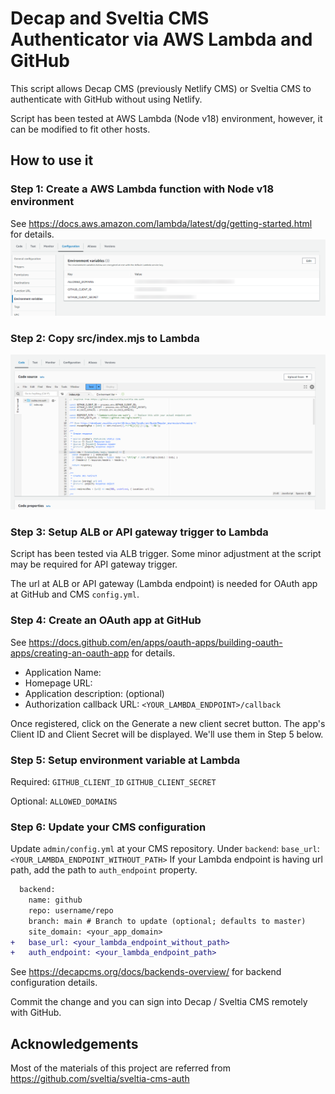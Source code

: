 # Decap and Sveltia CMS Authenticator via AWS Lambda and GitHub
This script allows Decap CMS (previously Netlify CMS) or Sveltia CMS to authenticate with GitHub without using Netlify.

Script has been tested at AWS Lambda (Node v18) environment, however, it can be modified to fit other hosts.

## How to use it
### Step 1: Create a AWS Lambda function with Node v18 environment
See https://docs.aws.amazon.com/lambda/latest/dg/getting-started.html for details.
![AWS Lambda Environment Variables](https://raw.githubusercontent.com/lubu12/decap-sveltia-cms-auth-lambda/394d947965b7f1d4c8da5f5eda4359c54c18be61/img/sveltia-cms-auth-Lambda.png)

### Step 2: Copy src/index.mjs to Lambda
![AWS Lambda Script](https://raw.githubusercontent.com/lubu12/decap-sveltia-cms-auth-lambda/394d947965b7f1d4c8da5f5eda4359c54c18be61/img/sveltia-cms-auth-Lambda%20(1).png)

### Step 3: Setup ALB or API gateway trigger to Lambda
Script has been tested via ALB trigger. Some minor adjustment at the script may be required for API gateway trigger.

The url at ALB or API gateway (Lambda endpoint) is needed for OAuth app at GitHub and CMS `config.yml`.

### Step 4: Create an OAuth app at GitHub
See https://docs.github.com/en/apps/oauth-apps/building-oauth-apps/creating-an-oauth-app for details.

- Application Name: <Your favorite app name>
- Homepage URL: <Your favorite app url>
- Application description: (optional)
- Authorization callback URL: `<YOUR_LAMBDA_ENDPOINT>/callback`

Once registered, click on the Generate a new client secret button. The app's Client ID and Client Secret will be displayed. We'll use them in Step 5 below.

### Step 5: Setup environment variable at Lambda

Required:
`GITHUB_CLIENT_ID`
`GITHUB_CLIENT_SECRET`

Optional:
`ALLOWED_DOMAINS`

### Step 6: Update your CMS configuration
Update `admin/config.yml` at your CMS repository.
Under `backend`:
`base_url`: `<YOUR_LAMBDA_ENDPOINT_WITHOUT_PATH>`
If your Lambda endpoint is having url path, add the path to `auth_endpoint` property.
```diff
  backend:
    name: github
    repo: username/repo
    branch: main # Branch to update (optional; defaults to master)
    site_domain: <your_app_domain>
+   base_url: <your_lambda_endpoint_without_path>
+   auth_endpoint: <your_lambda_endpoint_path>
```

See https://decapcms.org/docs/backends-overview/ for backend configuration details.

Commit the change and you can sign into Decap / Sveltia CMS remotely with GitHub.

## Acknowledgements
Most of the materials of this project are referred from https://github.com/sveltia/sveltia-cms-auth
